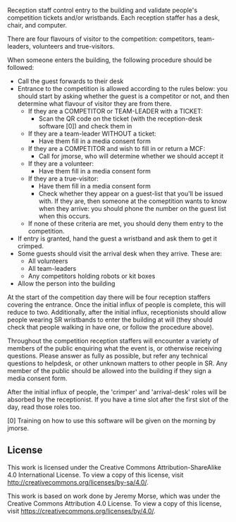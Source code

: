Reception staff control entry to the building and validate people's competition
tickets and/or wristbands. Each reception staffer has a desk, chair, and
computer.

There are four flavours of visitor to the competition: competitors,
team-leaders, volunteers and true-visitors.

When someone enters the building, the following procedure should be
followed:
 * Call the guest forwards to their desk
 * Entrance to the competition is allowed according to the rules below: you
   should start by asking whether the guest is a competitor or not, and then
   determine what flavour of visitor they are from there.
   * If they are a COMPETITOR or TEAM-LEADER with a TICKET:
     * Scan the QR code on the ticket (with the reception-desk software [0]) and
       check them in
   * If they are a team-leader WITHOUT a ticket:
     * Have them fill in a media consent form
   * If they are a COMPETITOR and wish to fill in or return a MCF:
     * Call for jmorse, who will determine whether we should accept it
   * If they are a volunteer:
     * Have them fill in a media consent form
   * If they are a true-visitor:
     * Have them fill in a media consent form
     * Check whether they appear on a guest-list that you'll be issued with.
       If they are, then someone at the comeptition wants to know when they
       arrive: you should phone the number on the guest list when this occurs.
   * If none of these criteria are met, you should deny them entry to the
     competition.
 * If entry is granted, hand the guest a wristband and ask them to get it
   crimped.
 * Some guests should visit the arrival desk when they arrive. These are:
   * All volunteers
   * All team-leaders
   * Any competitors holding robots or kit boxes
 * Allow the person into the building

At the start of the competition day there will be four reception staffers
covering the entrance. Once the initial influx of people is complete, this
will reduce to two. Additionally, after the initial influx, receptionists
should allow people wearing SR wristbands to enter the building at will (they
should check that people walking in have one, or follow the procedure above).

Throughout the competition reception staffers will encounter a variety of
members of the public enquiring what the event is, or otherwise receiving
questions. Please answer as fully as possible, but refer any technical questions
to helpdesk, or other unknown matters to other people in SR. Any member
of the public should be allowed into the building if they sign a media consent
form.

After the initial influx of people, the 'crimper' and 'arrival-desk' roles
will be absorbed by the receptionist. If you have a time slot after the first
slot of the day, read those roles too.

[0] Training on how to use this software will be given on the morning by jmorse.
## License

This work is licensed under the Creative Commons
Attribution-ShareAlike 4.0 International License. To view a copy of
this license, visit http://creativecommons.org/licenses/by-sa/4.0/.

This work is based on work done by Jeremy Morse, which was under the
Creative Commons Attribution 4.0 License.  To view a copy of this
license, visit https://creativecommons.org/licenses/by/4.0/.
